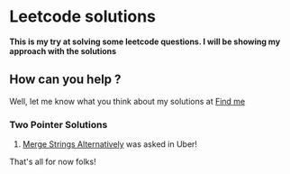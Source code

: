 # Leetcode solutions

**This is my try at solving some leetcode questions. I will be showing my approach with the solutions**

## How can you help ?
Well, let me know what you think about my solutions at [Find me](mailto:sarthak.chauhan@sjsu.edu)

### Two Pointer Solutions
1. [Merge Strings Alternatively](merge_strings_alternatively.py) was asked in Uber!


That's all for now folks!
